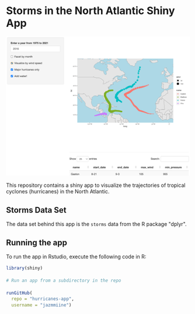 # Storms in the North Atlantic Shiny App



![](hurricane-sc.png)


This repository contains a shiny app to visualize the trajectories of tropical cyclones (hurricanes) in the North Atlantic. 


## Storms Data Set

The data set behind this app is the `storms` data from the R package "dplyr".


## Running the app


To run the app in Rstudio, execute the following code in R:


```r
library(shiny)

# Run an app from a subdirectory in the repo

runGitHub(
  repo = "hurricanes-app",
  username = "jazmmiine")
  
```